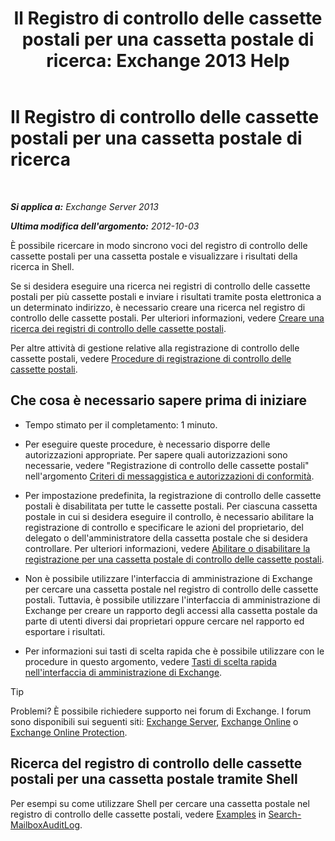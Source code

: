 ﻿---
title: 'Il Registro di controllo delle cassette postali per una cassetta postale di ricerca: Exchange 2013 Help'
TOCTitle: Il Registro di controllo delle cassette postali per una cassetta postale di ricerca
ms:assetid: 5b518a08-3b51-4ba3-bfbd-0e35cc5ff374
ms:mtpsurl: https://technet.microsoft.com/it-it/library/Ff461930(v=EXCHG.150)
ms:contentKeyID: 50480757
ms.date: 05/22/2018
mtps_version: v=EXCHG.150
ms.translationtype: MT
---

# Il Registro di controllo delle cassette postali per una cassetta postale di ricerca

 

_**Si applica a:** Exchange Server 2013_

_**Ultima modifica dell'argomento:** 2012-10-03_

È possibile ricercare in modo sincrono voci del registro di controllo delle cassette postali per una cassetta postale e visualizzare i risultati della ricerca in Shell.

Se si desidera eseguire una ricerca nei registri di controllo delle cassette postali per più cassette postali e inviare i risultati tramite posta elettronica a un determinato indirizzo, è necessario creare una ricerca nel registro di controllo delle cassette postali. Per ulteriori informazioni, vedere [Creare una ricerca dei registri di controllo delle cassette postali](create-a-mailbox-audit-log-search-exchange-2013-help.md).

Per altre attività di gestione relative alla registrazione di controllo delle cassette postali, vedere [Procedure di registrazione di controllo delle cassette postali](mailbox-audit-logging-procedures-exchange-2013-help.md).

## Che cosa è necessario sapere prima di iniziare

  - Tempo stimato per il completamento: 1 minuto.

  - Per eseguire queste procedure, è necessario disporre delle autorizzazioni appropriate. Per sapere quali autorizzazioni sono necessarie, vedere "Registrazione di controllo delle cassette postali" nell'argomento [Criteri di messaggistica e autorizzazioni di conformità](messaging-policy-and-compliance-permissions-exchange-2013-help.md).

  - Per impostazione predefinita, la registrazione di controllo delle cassette postali è disabilitata per tutte le cassette postali. Per ciascuna cassetta postale in cui si desidera eseguire il controllo, è necessario abilitare la registrazione di controllo e specificare le azioni del proprietario, del delegato o dell'amministratore della cassetta postale che si desidera controllare. Per ulteriori informazioni, vedere [Abilitare o disabilitare la registrazione per una cassetta postale di controllo delle cassette postali](enable-or-disable-mailbox-audit-logging-for-a-mailbox-exchange-2013-help.md).

  - Non è possibile utilizzare l'interfaccia di amministrazione di Exchange per cercare una cassetta postale nel registro di controllo delle cassette postali. Tuttavia, è possibile utilizzare l'interfaccia di amministrazione di Exchange per creare un rapporto degli accessi alla cassetta postale da parte di utenti diversi dai proprietari oppure cercare nel rapporto ed esportare i risultati.

  - Per informazioni sui tasti di scelta rapida che è possibile utilizzare con le procedure in questo argomento, vedere [Tasti di scelta rapida nell'interfaccia di amministrazione di Exchange](keyboard-shortcuts-in-the-exchange-admin-center-exchange-online-protection-help.md).


> [!TIP]
> Problemi? È possibile richiedere supporto nei forum di Exchange. I forum sono disponibili sui seguenti siti: <A href="https://go.microsoft.com/fwlink/p/?linkid=60612">Exchange Server</A>, <A href="https://go.microsoft.com/fwlink/p/?linkid=267542">Exchange Online</A> o <A href="https://go.microsoft.com/fwlink/p/?linkid=285351">Exchange Online Protection</A>.



## Ricerca del registro di controllo delle cassette postali per una cassetta postale tramite Shell

Per esempi su come utilizzare Shell per cercare una cassetta postale nel registro di controllo delle cassette postali, vedere [Examples](https://technet.microsoft.com/it-it/ff522360\(exchg.150\)#examples) in [Search-MailboxAuditLog](https://technet.microsoft.com/it-it/library/ff522360\(v=exchg.150\)).

